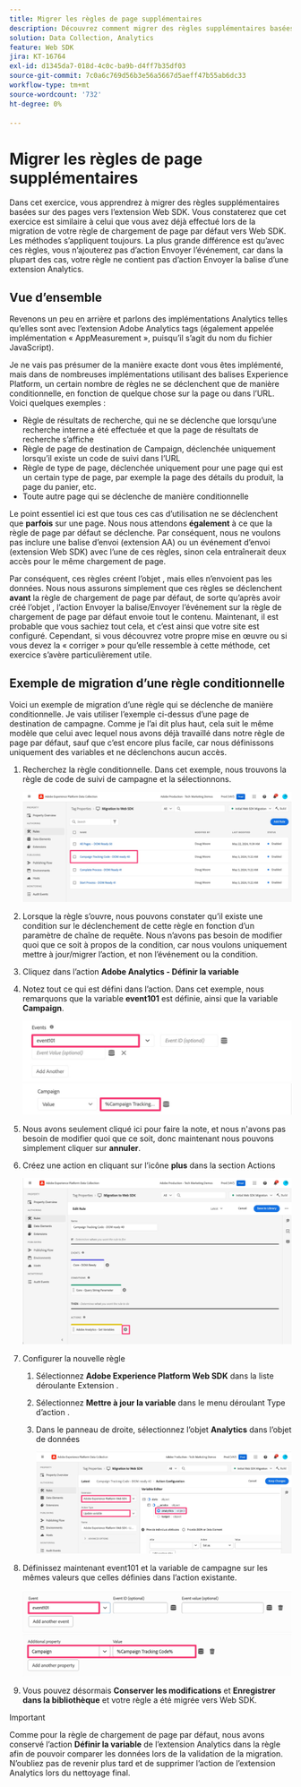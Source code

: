 ```yaml
---
title: Migrer les règles de page supplémentaires
description: Découvrez comment migrer des règles supplémentaires basées sur des pages vers l’extension Web SDK.
solution: Data Collection, Analytics
feature: Web SDK
jira: KT-16764
exl-id: d1345da7-018d-4c0c-ba9b-d4ff7b35df03
source-git-commit: 7c0a6c769d56b3e56a5667d5aeff47b55ab6dc33
workflow-type: tm+mt
source-wordcount: '732'
ht-degree: 0%

---
```


# Migrer les règles de page supplémentaires

Dans cet exercice, vous apprendrez à migrer des règles supplémentaires basées sur des pages vers l’extension Web SDK. Vous constaterez que cet exercice est similaire à celui que vous avez déjà effectué lors de la migration de votre règle de chargement de page par défaut vers Web SDK. Les méthodes s’appliquent toujours. La plus grande différence est qu’avec ces règles, vous n’ajouterez pas d’action Envoyer l’événement, car dans la plupart des cas, votre règle ne contient pas d’action Envoyer la balise d’une extension Analytics.

## Vue d’ensemble

Revenons un peu en arrière et parlons des implémentations Analytics telles qu’elles sont avec l’extension Adobe Analytics tags (également appelée implémentation « AppMeasurement », puisqu’il s’agit du nom du fichier JavaScript).

Je ne vais pas présumer de la manière exacte dont vous êtes implémenté, mais dans de nombreuses implémentations utilisant des balises Experience Platform, un certain nombre de règles ne se déclenchent que de manière conditionnelle, en fonction de quelque chose sur la page ou dans l’URL. Voici quelques exemples :

* Règle de résultats de recherche, qui ne se déclenche que lorsqu’une recherche interne a été effectuée et que la page de résultats de recherche s’affiche
* Règle de page de destination de Campaign, déclenchée uniquement lorsqu’il existe un code de suivi dans l’URL
* Règle de type de page, déclenchée uniquement pour une page qui est un certain type de page, par exemple la page des détails du produit, la page du panier, etc.
* Toute autre page qui se déclenche de manière conditionnelle

Le point essentiel ici est que tous ces cas d’utilisation ne se déclenchent que **parfois** sur une page. Nous nous attendons **également** à ce que la règle de page par défaut se déclenche. Par conséquent, nous ne voulons pas inclure une balise d’envoi (extension AA) ou un événement d’envoi (extension Web SDK) avec l’une de ces règles, sinon cela entraînerait deux accès pour le même chargement de page.

Par conséquent, ces règles créent l’objet , mais elles n’envoient pas les données. Nous nous assurons simplement que ces règles se déclenchent **avant** la règle de chargement de page par défaut, de sorte qu’après avoir créé l’objet , l’action Envoyer la balise/Envoyer l’événement sur la règle de chargement de page par défaut envoie tout le contenu. Maintenant, il est probable que vous sachiez tout cela, et c’est ainsi que votre site est configuré. Cependant, si vous découvrez votre propre mise en œuvre ou si vous devez la « corriger » pour qu’elle ressemble à cette méthode, cet exercice s’avère particulièrement utile.

## Exemple de migration d’une règle conditionnelle

Voici un exemple de migration d’une règle qui se déclenche de manière conditionnelle. Je vais utiliser l’exemple ci-dessus d’une page de destination de campagne. Comme je l’ai dit plus haut, cela suit le même modèle que celui avec lequel nous avons déjà travaillé dans notre règle de page par défaut, sauf que c’est encore plus facile, car nous définissons uniquement des variables et ne déclenchons aucun accès.

1. Recherchez la règle conditionnelle. Dans cet exemple, nous trouvons la règle de code de suivi de campagne et la sélectionnons.

   ![Sélection de la règle de code de suivi Campaign](assets/campaign-tracking-code-rule-select.jpg)

1. Lorsque la règle s’ouvre, nous pouvons constater qu’il existe une condition sur le déclenchement de cette règle en fonction d’un paramètre de chaîne de requête. Nous n’avons pas besoin de modifier quoi que ce soit à propos de la condition, car nous voulons uniquement mettre à jour/migrer l’action, et non l’événement ou la condition.
1. Cliquez dans l’action **Adobe Analytics - Définir la variable**
1. Notez tout ce qui est défini dans l’action. Dans cet exemple, nous remarquons que la variable **event101** est définie, ainsi que la variable **Campaign**.

   ![event101](assets/event101.jpg)
   ![var de campagne](assets/campaign-variable.jpg)

1. Nous avons seulement cliqué ici pour faire la note, et nous n&#39;avons pas besoin de modifier quoi que ce soit, donc maintenant nous pouvons simplement cliquer sur **annuler**.
1. Créez une action en cliquant sur l’icône **plus** dans la section Actions

   ![nouvelle action](assets/new-action-conditional-rule.jpg)

1. Configurer la nouvelle règle
   1. Sélectionnez **Adobe Experience Platform Web SDK** dans la liste déroulante Extension .
   1. Sélectionnez **Mettre à jour la variable** dans le menu déroulant Type d’action .
   1. Dans le panneau de droite, sélectionnez l’objet **Analytics** dans l’objet de données

      ![Action Mettre à jour la variable](assets/configure-conditional-rule-action.jpg)

1. Définissez maintenant event101 et la variable de campagne sur les mêmes valeurs que celles définies dans l’action existante.

   ![Définir event101](assets/web-sdk-event101.jpg)
   ![Définir la campagne](assets/web-sdk-campaign-var.jpg)

1. Vous pouvez désormais **Conserver les modifications** et **Enregistrer dans la bibliothèque** et votre règle a été migrée vers Web SDK.

>[!IMPORTANT]
>
>Comme pour la règle de chargement de page par défaut, nous avons conservé l’action **Définir la variable** de l’extension Analytics dans la règle afin de pouvoir comparer les données lors de la validation de la migration. N’oubliez pas de revenir plus tard et de supprimer l’action de l’extension Analytics lors du nettoyage final.
